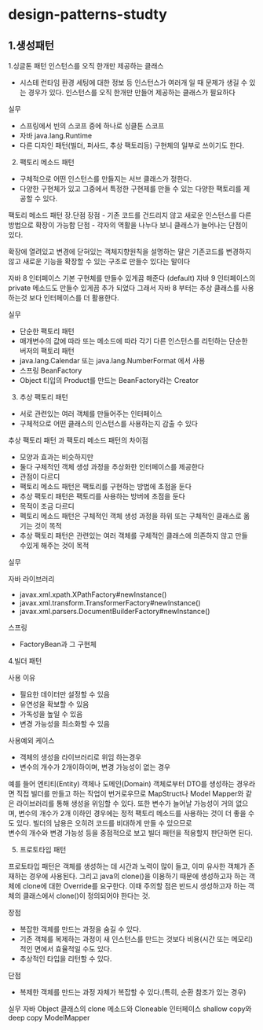# design-patterns-studty
<h2>1.생성패턴</h2>

1.싱글톤 패턴
인스턴스를 오직 한개만 제공하는 클래스 
- 시스테 런타임 환경 세팅에 대한 정보 등 인스턴스가 여러개 일 때 문제가 생길 수 있는 경우가 있다. 인스턴스를 오직 한개만 만들어 제공하는 클래스가 필요하다

실무
* 스프링에서 빈의 스코프 중에 하나로 싱클톤 스코프
* 자바 java.lang.Runtime
* 다른 디자인 패턴(빌더, 퍼사드, 추상 팩토리등) 구현체의 일부로 쓰이기도 한다.
 
 
 
 
2. 팩토리 메소드 패턴 
- 구체적으로 어떤 인스턴스를 만들지는 서브 클래스가 정한다.
- 다양한 구현체가 있고 그중에서 특정한 구현제를 만들 수 있는 다양한 팩토리를 제공할 수 있다.

팩토리 메소드 패턴 장.단점
장점 - 기존 코드를 건드리지 않고 새로운 인스턴스를 다른 방법으로 확장이 가능함
단점 - 각자의 역활을 나누다 보니 클래스가 늘어나는 단점이 있다.

확장에 열려있고 변경에 닫혀있는 객체지향원칙을 설명하는 말은 
기존코드를 변경하지 않고 새로운 기능을 확장할 수 있는 구조로 만들수 있다는 말이다

자바 8 인터페이스 기본 구현체를 만들수 있게끔 해준다 (default) 
자바 9 인터페이스의 private 메소드도 만들수 있게끔 추가 되었다 
그래서 자바 8 부터는 추상 클래스를 사용하는것 보다 인터페이스를 더 활용한다.

실무
* 단순한 팩토리 패턴
* 매개변수의 값에 따라 또는 메소드에 따라 각기 다른 인스턴스를 리턴하는 단순한 버저의 팩토리 패턴
* java.lang.Calendar 또는 java.lang.NumberFormat 에서 사용
* 스프링 BeanFactory
* Object 티입의 Product를 만드는 BeanFactory라는 Creator


3. 추상 팩토리 패턴 
- 서로 관련있는 여러 객체를 만들어주는 인터페이스 
- 구체적으로 어떤 클래스의 인스턴스를 사용하는지 감출 수 있다

추상 팩토리 패턴 과 팩토리 메소드 패턴의 차이점
- 모양과 효과는 비슷하지만
- 둘다 구체적인 객체 생성 과정을 추상화한 인터페이스를 제공한다
- 관점이 다르디
- 팩토리 메소드 패턴은 팩토리를 구현하는 방법에 초점을 둔다
- 추상 팩토리 패턴은 팩토리를 사용하는 방버에 초점을 둔다
- 목적이 조금 다르디
- 펙토리 메소드 패턴은 구체적인 객체 생성 과정을 하위 또는 구체적인 클래스로 옮기는 것이 목적
- 추상 팩토리 패턴은 관련있는 여러 객체를 구체적인 클래스에 의존하지 않고 만들 수있게 해주는 것이 목적

실무

자바 라이브러리 
* javax.xml.xpath.XPathFactory#newInstance()
* javax.xml.transform.TransformerFactory#newInstance()
* javax.xml.parsers.DocumentBuilderFactory#newInstance()

스프링 
* FactoryBean과 그 구현체


4.빌더 패턴 

사용 이유 
- 필요한 데이터만 설정할 수 있음
- 유연성을 확보할 수 있음
- 가독성을 높일 수 있음
- 변경 가능성을 최소화할 수 있음

사용예외 케이스 
- 객체의 생성을 라이브러리로 위임 하는경우
- 변수의 개수가 2개이하이며, 변경 가능성이 없는 경우 

예를 들어 엔티티(Entity) 객체나 도메인(Domain) 
객체로부터 DTO를 생성하는 경우라면 직접 빌더를 만들고 하는 작업이 번거로우므로 
MapStruct나 Model Mapper와 같은 라이브러리를 통해 생성을 위임할 수 있다. 
또한 변수가 늘어날 가능성이 거의 없으며, 변수의 개수가 2개 이하인 경우에는 정적 팩토리 메소드를 사용하는 것이 더 좋을 수도 있다. 
빌더의 남용은 오히려 코드를 비대하게 만들 수 있으므로  
변수의 개수와 변경 가능성 등을 중점적으로 보고 빌더 패턴을 적용할지 판단하면 된다.

5. 프로토타입 패턴

프로토타입 패턴은 객체를 생성하는 데 시간과 노력이 많이 들고, 이미 유사한 객체가 존재하는 경우에 사용된다. 
그리고 java의 clone()을 이용하기 때문에 생성하고자 하는 객체에 clone에 대한 Override를 요구한다. 
이때 주의할 점은 반드시 생성하고자 하는 객체의 클래스에서 clone()이 정의되어야 한다는 것.

장점 

- 복잡한 객체를 만드는 과정을 숨길 수 있다.
- 기존 객체를 복제하는 과정이 새 인스턴스를 만드는 것보다 비용(시간 또는 메모리)적인 면에서 효율적일 수도 있다.
- 추상적인 타입을 리턴할 수 있다.

단점 

- 복제한 객체를 만드는 과정 자체가 복잡할 수 있다.(특히, 순환 참조가 있는 경우)

실무
자바 Object 클래스의 clone 메소드와 Cloneable 인터페이스 
shallow copy와 deep copy
ModelMapper


